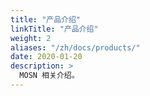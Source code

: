 ```yaml
---
title: "产品介绍"
linkTitle: "产品介绍"
weight: 2
aliases: "/zh/docs/products/"
date: 2020-01-20
description: >
  MOSN 相关介绍。
---
```



